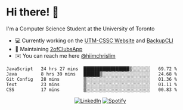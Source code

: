 # Hi there! 👋
I'm a Computer Science Student at the University of Toronto

- 💻 Currently working on the [UTM-CSSC Website](https://github.com/UTM-CSSC) and [BackupCLI](https://github.com/BackupHub/BackupCLI)
- 🔨 Maintaining [2ofClubsApp](https://github.com/2ofClubsApp)
- ✉️ You can reach me here [@hiimchrislim](mailto:hello@hiimchrislim.co)

<!--START_SECTION:waka-->
```text
JavaScript   24 hrs 27 mins  █████████████████▒░░░░░░░   69.72 % 
Java         8 hrs 39 mins   ██████▒░░░░░░░░░░░░░░░░░░   24.68 % 
Git Config   28 mins         ▒░░░░░░░░░░░░░░░░░░░░░░░░   01.36 % 
Text         23 mins         ▒░░░░░░░░░░░░░░░░░░░░░░░░   01.11 % 
CSS          17 mins         ▒░░░░░░░░░░░░░░░░░░░░░░░░   00.83 % 
```
<!--END_SECTION:waka-->

<div align="center">
<a href="https://www.linkedin.com/in/hiimchrislim" target="_blank"><img src="https://img.shields.io/badge/LinkedIn-%230077B5.svg?&style=flat-square&logo=linkedin&logoColor=white" alt="LinkedIn"></a>
<a href="https://open.spotify.com/user/clim1231" target="_blank"><img src="https://img.shields.io/badge/Spotify-%231ED760.svg?&style=flat-square&logo=spotify&logoColor=white" alt="Spotify"></a>

</div>
